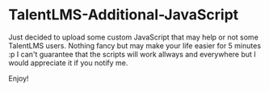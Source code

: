 # TalentLMS-Additional-JavaScript

Just decided to upload some custom JavaScript that may help or not some TalentLMS users. Nothing fancy but may make your life easier for 5 minutes :p
I can't guarantee that the scripts will work allways and everywhere but I would appreciate it if you notify me.

Enjoy!
